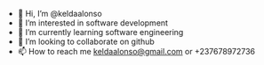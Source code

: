 - 👋 Hi, I’m @keldaalonso
- 👀 I’m interested in software development
- 🌱 I’m currently learning software engineering 
- 💞️ I’m looking to collaborate on github 
- 📫 How to reach me keldaalonso@gmail.com or +237678972736

<!---
keldaalonso/keldaalonso is a ✨ special ✨ repository because its `README.md` (this file) appears on your GitHub profile.
You can click the Preview link to take a look at your changes.
--->
